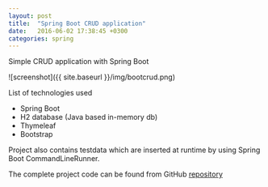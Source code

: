 ```yaml
---
layout: post
title:  "Spring Boot CRUD application"
date:   2016-06-02 17:38:45 +0300
categories: spring
---
```

Simple CRUD application with Spring Boot

![screenshot]({{ site.baseurl }}/img/bootcrud.png)

List of technologies used


- Spring Boot
- H2 database (Java based in-memory db)
- Thymeleaf
- Bootstrap

Project also contains testdata which are inserted at runtime by using Spring Boot CommandLineRunner.

The complete project code can be found from GitHub [repository](https://github.com/juhahinkula/StudentList.git)

